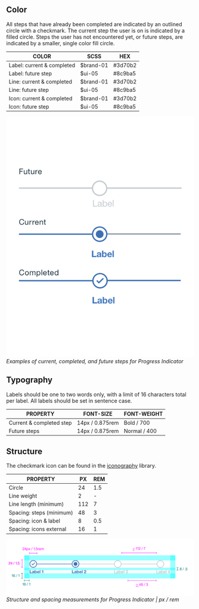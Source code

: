 ## Color

All steps that have already been completed are indicated by an outlined circle with a checkmark. The current step the user is on is indicated by a filled circle. Steps the user has not encountered yet, or future steps, are indicated by a smaller, single color fill circle.

| COLOR                           | SCSS      | HEX     |
|---------------------------------|---------  |---------|
| Label: current & completed      | $brand-01 | #3d70b2 |
| Label: future step              | $ui-05    | #8c9ba5 |
| Line: current & completed       | $brand-01 | #3d70b2 |
| Line: future step               | $ui-05    | #8c9ba5 |
| Icon: current & completed       | $brand-01 | #3d70b2 |
| Icon: future step               | $ui-05    | #8c9ba5 |

![Examples of current, completed, and future steps for Progress Indicator](images/progress-indicator-style-1.png)
_Examples of current, completed, and future steps for Progress Indicator_

## Typography

Labels should be one to two words only, with a limit of 16 characters total per label. All labels should be set in sentence case.

| PROPERTY                 | FONT-SIZE    | FONT-WEIGHT  |
|--------------------------|-----------------|--------------|
| Current & completed step| 14px / 0.875rem | Bold / 700   |
| Future steps | 14px / 0.875rem | Normal / 400 |

## Structure

The checkmark icon can be found in the [iconography](/style/iconography/library) library.

| PROPERTY                 | PX  | REM   |
|--------------------------|-----|-------|
| Circle                   | 24  | 1.5   |
| Line weight              | 2   | -     |
| Line length (minimum)    | 112 | 7     |
| Spacing: steps (minimum) | 48  | 3     |
| Spacing: icon & label    | 8   | 0.5   |
| Spacing: icons external  | 16  | 1     |

![Structure and spacing for Progress Indicator](images/progress-indicator-style-2.png)
_Structure and spacing measurements for Progress Indicator | px / rem_
